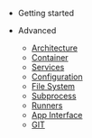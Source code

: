 - Getting started

- Advanced

  - [Architecture](advanced/index.md)
  - [Container](advanced/container.md)
  - [Services](advanced/services.md)
  - [Configuration](advanced/config.md)
  - [File System](advanced/file-system.md)
  - [Subprocess](advanced/subprocess.md)
  - [Runners](advanced/runners.md)
  - [App Interface](advanced/app-interface.md)
  - [GIT](advanced/git.md)
